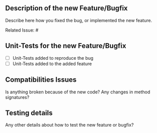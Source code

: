 ## Description of the new Feature/Bugfix
Describe here how you fixed the bug, or implemented the new feature.

Related Issue: #

## Unit-Tests for the new Feature/Bugfix
- [ ] Unit-Tests added to reproduce the bug
- [ ] Unit-Tests added to the added feature

## Compatibilities Issues
Is anything broken because of the new code? Any changes in method signatures?

## Testing details
Any other details about how to test the new feature or bugfix?
